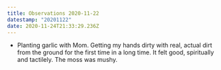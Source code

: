 ```yaml
---
title: Observations 2020-11-22
datestamp: "20201122"
date: 2020-11-24T21:33:29.236Z
---
```

- Planting garlic with Mom. Getting my hands dirty with real, actual dirt from the ground for the first time in a long time. It felt good, spiritually and tactilely. The moss was mushy.